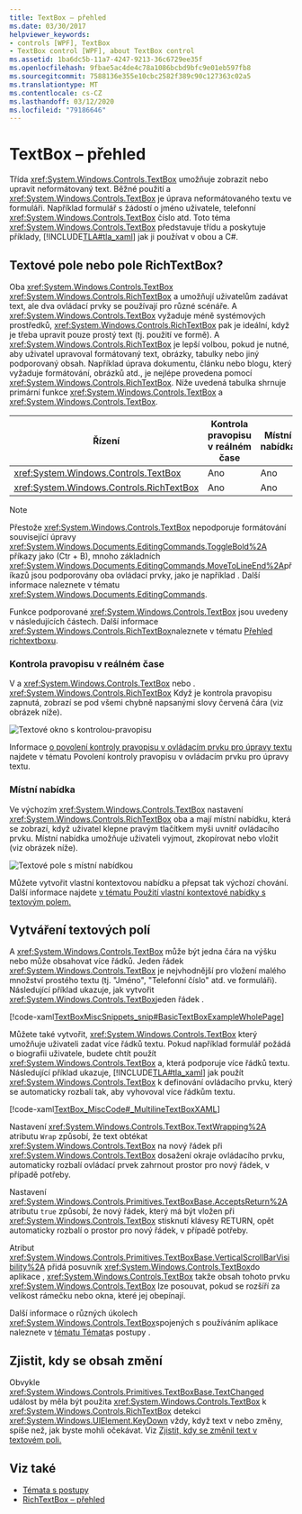 ```yaml
---
title: TextBox – přehled
ms.date: 03/30/2017
helpviewer_keywords:
- controls [WPF], TextBox
- TextBox control [WPF], about TextBox control
ms.assetid: 1ba6dc5b-11a7-4247-9213-36c6729ee35f
ms.openlocfilehash: 9fbae5ac4de4c78a1086bcbd9bfc9e01eb597fb8
ms.sourcegitcommit: 7588136e355e10cbc2582f389c90c127363c02a5
ms.translationtype: MT
ms.contentlocale: cs-CZ
ms.lasthandoff: 03/12/2020
ms.locfileid: "79186646"
---
```

# <a name="textbox-overview"></a>TextBox – přehled
Třída <xref:System.Windows.Controls.TextBox> umožňuje zobrazit nebo upravit neformátovaný text. Běžné použití a <xref:System.Windows.Controls.TextBox> je úprava neformátovaného textu ve formuláři. Například formulář s žádostí o jméno uživatele, telefonní <xref:System.Windows.Controls.TextBox> číslo atd. Toto téma <xref:System.Windows.Controls.TextBox> představuje třídu a poskytuje příklady, [!INCLUDE[TLA#tla_xaml](../../../../includes/tlasharptla-xaml-md.md)] jak ji používat v obou a C#.  

<a name="textbox_or_richtextbox"></a>
## <a name="textbox-or-richtextbox"></a>Textové pole nebo pole RichTextBox?  
 Oba <xref:System.Windows.Controls.TextBox> <xref:System.Windows.Controls.RichTextBox> a umožňují uživatelům zadávat text, ale dva ovládací prvky se používají pro různé scénáře. A <xref:System.Windows.Controls.TextBox> vyžaduje méně systémových prostředků, <xref:System.Windows.Controls.RichTextBox> pak je ideální, když je třeba upravit pouze prostý text (tj. použití ve formě). A <xref:System.Windows.Controls.RichTextBox> je lepší volbou, pokud je nutné, aby uživatel upravoval formátovaný text, obrázky, tabulky nebo jiný podporovaný obsah. Například úprava dokumentu, článku nebo blogu, který vyžaduje formátování, obrázků atd., je nejlépe provedena pomocí <xref:System.Windows.Controls.RichTextBox>. Níže uvedená tabulka shrnuje primární funkce <xref:System.Windows.Controls.TextBox> a <xref:System.Windows.Controls.TextBox>.  
  
|Řízení|Kontrola pravopisu v reálném čase|Místní nabídka|Příkazy pro formátování <xref:System.Windows.Documents.EditingCommands.ToggleBold%2A> jako (Ctr+B)|<xref:System.Windows.Documents.FlowDocument>obsah, jako jsou obrázky, odstavce, tabulky atd.|  
|-------------|------------------------------|------------------|------------------------------------------------------------------------------------------------------------------------------------------------------------------------------------------------------|--------------------------------------------------------------------------------------------------------------------------------------------------------------------------------------------------|  
|<xref:System.Windows.Controls.TextBox>|Ano|Ano|Ne|Ne.|  
|<xref:System.Windows.Controls.RichTextBox>|Ano|Ano|Ano (viz [Přehled richtextboxu)](richtextbox-overview.md)|Ano (viz [Přehled richtextboxu)](richtextbox-overview.md)|  
  
> [!NOTE]
> Přestože <xref:System.Windows.Controls.TextBox> nepodporuje formátování související úpravy <xref:System.Windows.Documents.EditingCommands.ToggleBold%2A> příkazy jako (Ctr + B), mnoho základních <xref:System.Windows.Documents.EditingCommands.MoveToLineEnd%2A>příkazů jsou podporovány oba ovládací prvky, jako je například . Další informace naleznete v tématu <xref:System.Windows.Documents.EditingCommands>.  
  
 Funkce podporované <xref:System.Windows.Controls.TextBox> jsou uvedeny v následujících částech. Další informace <xref:System.Windows.Controls.RichTextBox>naleznete v tématu [Přehled richtextboxu](richtextbox-overview.md).  
  
### <a name="real-time-spellchecking"></a>Kontrola pravopisu v reálném čase  
 V a <xref:System.Windows.Controls.TextBox> nebo . <xref:System.Windows.Controls.RichTextBox> Když je kontrola pravopisu zapnutá, zobrazí se pod všemi chybně napsanými slovy červená čára (viz obrázek níže).  
  
 ![Textové okno s kontrolou&#45;pravopisu](./media/editing-textbox-with-spellchecking.png "Editing_TextBox_with_Spellchecking")  
  
 Informace [o povolení kontroly pravopisu v ovládacím prvku pro úpravy textu](how-to-enable-spell-checking-in-a-text-editing-control.md) najdete v tématu Povolení kontroly pravopisu v ovládacím prvku pro úpravy textu.  
  
### <a name="context-menu"></a>Místní nabídka  
 Ve výchozím <xref:System.Windows.Controls.TextBox> nastavení <xref:System.Windows.Controls.RichTextBox> oba a mají místní nabídku, která se zobrazí, když uživatel klepne pravým tlačítkem myši uvnitř ovládacího prvku. Místní nabídka umožňuje uživateli vyjmout, zkopírovat nebo vložit (viz obrázek níže).  
  
 ![Textové pole s místní nabídkou](./media/editing-textbox-with-context-menu.png "Editing_TextBox_with_Context_Menu")  
  
 Můžete vytvořit vlastní kontextovou nabídku a přepsat tak výchozí chování. Další informace najdete [v tématu Použití vlastní kontextové nabídky s textovým polem.](how-to-use-a-custom-context-menu-with-a-textbox.md)  
  
<a name="creating_textboxes"></a>
## <a name="creating-textboxes"></a>Vytváření textových polí  
 A <xref:System.Windows.Controls.TextBox> může být jedna čára na výšku nebo může obsahovat více řádků. Jeden řádek <xref:System.Windows.Controls.TextBox> je nejvhodnější pro vložení malého množství prostého textu (tj. "Jméno", "Telefonní číslo" atd. ve formuláři). Následující příklad ukazuje, jak vytvořit <xref:System.Windows.Controls.TextBox>jeden řádek .  
  
 [!code-xaml[TextBoxMiscSnippets_snip#BasicTextBoxExampleWholePage](~/samples/snippets/csharp/VS_Snippets_Wpf/TextBoxMiscSnippets_snip/csharp/basictextboxexample.xaml#basictextboxexamplewholepage)]  
  
 Můžete také vytvořit, <xref:System.Windows.Controls.TextBox> který umožňuje uživateli zadat více řádků textu. Pokud například formulář požádá o biografii uživatele, budete chtít použít <xref:System.Windows.Controls.TextBox> a, která podporuje více řádků textu. Následující příklad ukazuje, [!INCLUDE[TLA#tla_xaml](../../../../includes/tlasharptla-xaml-md.md)] jak použít <xref:System.Windows.Controls.TextBox> k definování ovládacího prvku, který se automaticky rozbalí tak, aby vyhovoval více řádkům textu.  
  
 [!code-xaml[TextBox_MiscCode#_MultilineTextBoxXAML](~/samples/snippets/csharp/VS_Snippets_Wpf/TextBox_MiscCode/CSharp/Window1.xaml#_multilinetextboxxaml)]  
  
 Nastavení <xref:System.Windows.Controls.TextBox.TextWrapping%2A> atributu `Wrap` způsobí, že text obtékat <xref:System.Windows.Controls.TextBox> na nový řádek při <xref:System.Windows.Controls.TextBox> dosažení okraje ovládacího prvku, automaticky rozbalí ovládací prvek zahrnout prostor pro nový řádek, v případě potřeby.  
  
 Nastavení <xref:System.Windows.Controls.Primitives.TextBoxBase.AcceptsReturn%2A> atributu `true` způsobí, že nový řádek, který má být vložen při <xref:System.Windows.Controls.TextBox> stisknutí klávesy RETURN, opět automaticky rozbalí o prostor pro nový řádek, v případě potřeby.  
  
 Atribut <xref:System.Windows.Controls.Primitives.TextBoxBase.VerticalScrollBarVisibility%2A> přidá posuvník <xref:System.Windows.Controls.TextBox>do aplikace , <xref:System.Windows.Controls.TextBox> takže obsah tohoto prvku <xref:System.Windows.Controls.TextBox> lze posouvat, pokud se rozšíří za velikost rámečku nebo okna, které jej obepínají.  
  
 Další informace o různých úkolech <xref:System.Windows.Controls.TextBox>spojených s používáním aplikace naleznete v [tématu Témata](textbox-how-to-topics.md)s postupy .  
  
<a name="editing_commands"></a>
## <a name="detect-when-content-changes"></a>Zjistit, kdy se obsah změní  
 Obvykle <xref:System.Windows.Controls.Primitives.TextBoxBase.TextChanged> událost by měla být použita <xref:System.Windows.Controls.TextBox> k <xref:System.Windows.Controls.RichTextBox> detekci <xref:System.Windows.UIElement.KeyDown> vždy, když text v nebo změny, spíše než, jak byste mohli očekávat. Viz [Zjistit, kdy se změnil text v textovém poli.](how-to-detect-when-text-in-a-textbox-has-changed.md)  
  
## <a name="see-also"></a>Viz také

- [Témata s postupy](textbox-how-to-topics.md)
- [RichTextBox – přehled](richtextbox-overview.md)
